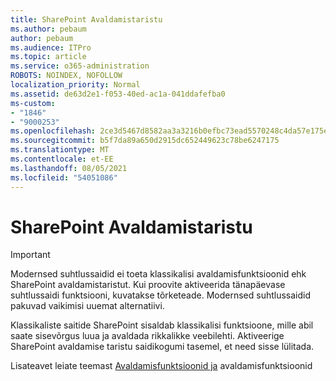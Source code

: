 ```yaml
---
title: SharePoint Avaldamistaristu
ms.author: pebaum
author: pebaum
ms.audience: ITPro
ms.topic: article
ms.service: o365-administration
ROBOTS: NOINDEX, NOFOLLOW
localization_priority: Normal
ms.assetid: de63d2e1-f053-40ed-ac1a-041ddafefba0
ms-custom:
- "1846"
- "9000253"
ms.openlocfilehash: 2ce3d5467d8582aa3a3216b0efbc73ead5570248c4da57e175e0d4decc326f1c
ms.sourcegitcommit: b5f7da89a650d2915dc652449623c78be6247175
ms.translationtype: MT
ms.contentlocale: et-EE
ms.lasthandoff: 08/05/2021
ms.locfileid: "54051086"
---
```

# <a name="sharepoint-publishing-infrastructure"></a>SharePoint Avaldamistaristu

> [!IMPORTANT]
> Modernsed suhtlussaidid ei toeta klassikalisi avaldamisfunktsioonid ehk SharePoint avaldamistaristut. Kui proovite aktiveerida tänapäevase suhtlussaidi funktsiooni, kuvatakse tõrketeade. Modernsed suhtlussaidid pakuvad vaikimisi uuemat alternatiivi.

Klassikaliste saitide SharePoint sisaldab klassikalisi funktsioone, mille abil saate sisevõrgus luua ja avaldada rikkalikke veebilehti. Aktiveerige SharePoint avaldamise taristu saidikogumi tasemel, et need sisse lülitada.

Lisateavet leiate teemast [Avaldamisfunktsioonid ja](https://support.office.com/article/Enable-publishing-features-479677A6-8B33-4AC7-907D-071C1C7E4518) avaldamisfunktsioonid [](https://support.office.com/article/Features-enabled-in-a-SharePoint-Online-publishing-site-3AB3810C-3C2C-4361-9D0E-0CBE666EA0B0?wt.mc_id=O365_Portal_MMaven#__toc336865553)

